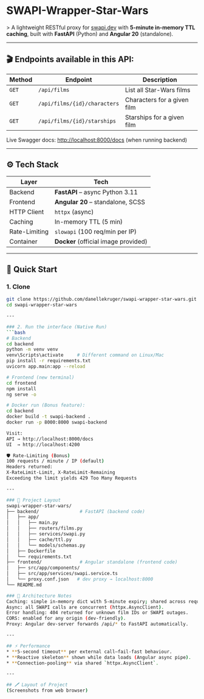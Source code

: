 # SWAPI-Wrapper-Star-Wars  
&gt; A lightweight RESTful proxy for [swapi.dev](https://swapi.dev) with **5-minute in-memory TTL caching**, built with **FastAPI** (Python) and **Angular 20** (standalone).

---

## 🎬 Endpoints available in this API:
| Method | Endpoint | Description |
|--------|----------|-------------|
| `GET`  | `/api/films` | List all Star-Wars films |
| `GET`  | `/api/films/{id}/characters` | Characters for a given film |
| `GET`  | `/api/films/{id}/starships` | Starships for a given film |

Live Swagger docs: [http://localhost:8000/docs](http://localhost:8000/docs) (when running backend)

---

## ⚙️ Tech Stack
| Layer | Tech |
|-------|------|
| Backend | **FastAPI** – async Python 3.11 |
| Frontend | **Angular 20** – standalone, SCSS |
| HTTP Client | `httpx` (async) |
| Caching | In-memory TTL (5 min) |
| Rate-Limiting | `slowapi` (100 req/min per IP) |
| Container | **Docker** (official image provided) |

---

## 🏁 Quick Start

### 1. Clone
```bash
git clone https://github.com/danellekruger/swapi-wrapper-star-wars.git
cd swapi-wrapper-star-wars

---

### 2. Run the interface (Native Run)
```bash
# Backend
cd backend
python -m venv venv
venv\Scripts\activate     # Different command on Linux/Mac
pip install -r requirements.txt
uvicorn app.main:app --reload

# Frontend (new terminal)
cd frontend
npm install
ng serve -o

# Docker run (Bonus feature):
cd backend
docker build -t swapi-backend .
docker run -p 8000:8000 swapi-backend

Visit:
API → http://localhost:8000/docs
UI  → http://localhost:4200

🛡️ Rate-Limiting (Bonus)
100 requests / minute / IP (default)
Headers returned:
X-RateLimit-Limit, X-RateLimit-Remaining
Exceeding the limit yields 429 Too Many Requests

---

### 📁 Project Layout
swapi-wrapper-star-wars/
├── backend/               # FastAPI (backend code)
│   ├── app/
│   │   ├── main.py
│   │   ├── routers/films.py
│   │   ├── services/swapi.py
│   │   ├── cache/ttl.py
│   │   └── models/schemas.py
│   ├── Dockerfile
│   └── requirements.txt
├── frontend/              # Angular standalone (frontend code)
│   ├── src/app/components/
│   ├── src/app/services/swapi.service.ts
│   └── proxy.conf.json   # dev proxy → localhost:8000
└── README.md

### 🧠 Architecture Notes
Caching: simple in-memory dict with 5-minute expiry; shared across requests.
Async: all SWAPI calls are concurrent (httpx.AsyncClient).
Error handling: 404 returned for unknown film IDs or SWAPI outages.
CORS: enabled for any origin (dev-friendly).
Proxy: Angular dev-server forwards /api/* to FastAPI automatically.

---

## ⚡ Performance
* **5-second timeout** per external call—fail-fast behaviour.  
* **Reactive skeleton** shown while data loads (Angular async pipe).  
* **Connection-pooling** via shared `httpx.AsyncClient`.

---

## 🖊️ Layout of Project
(Screenshots from web browser)
